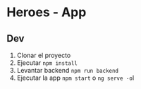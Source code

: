 # Heroes - App

## Dev

1. Clonar el proyecto
2. Ejecutar ```npm install```
3. Levantar backend ```npm run backend```
4. Ejecutar la app ```npm start```  o ```ng serve -o```l